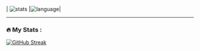 
| ![stats](https://github-readme-stats.vercel.app/api?username=ryosoraa&show_icons=true&theme=blue-green) |![language](https://github-readme-stats.vercel.app/api/top-langs/?username=ryosoraa&layout=compact&theme=blue-green&hide=html,css,php,angular,blade,sass,scss,smarty,ts)|


---

### :fire: My Stats :

[![GitHub Streak](https://github-readme-streak-stats.herokuapp.com?user=ryosoraa&theme=midnight-purple&locale=ja&card_width=499)](https://git.io/streak-stats)

<!---
ryosoraa/ryosoraa is a ✨ special ✨ repository because its `README.md` (this file) appears on your GitHub profile.
You can click the Preview link to take a look at your changes.
--->
